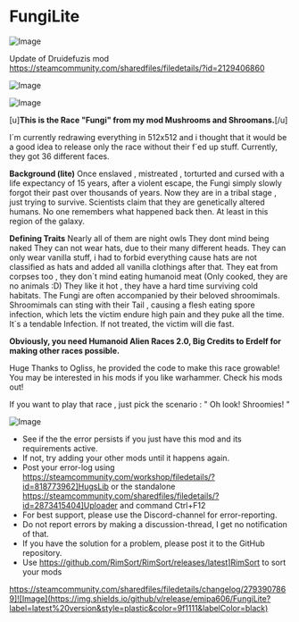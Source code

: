 # FungiLite

![Image](https://i.imgur.com/buuPQel.png)

Update of Druidefuzis mod
https://steamcommunity.com/sharedfiles/filedetails/?id=2129406860

![Image](https://i.imgur.com/pufA0kM.png)

	
![Image](https://i.imgur.com/Z4GOv8H.png)

[u]**This is the Race "Fungi" from my mod Mushrooms and Shroomans.**[/u]

I´m currently redrawing everything in 512x512 and i thought that it would be a good idea to release only the race without their f´ed up stuff.
Currently, they got 36 different faces. 

**Background (lite)**
Once enslaved , mistreated , torturted and cursed with a life expectancy of 15 years, after a violent escape, the Fungi simply slowly forgot their past over thousands of years. Now they are in a tribal stage , just trying to survive.
Scientists claim that they are genetically altered humans. No one remembers what happened back then. At least in this region of the galaxy.

**Defining Traits**
Nearly all of them are night owls
They dont mind being naked 
They can not wear hats, due to their many different heads.
They can only wear vanilla stuff, i had to forbid everything cause hats are not classified as hats and added all vanilla clothings after that.
They eat from corpses too , they don´t mind eating humanoid meat (Only cooked, they are no animals :D)
They like it hot , they have a hard time surviving cold habitats.
The Fungi are often accompanied by their beloved shroomimals.
Shroomimals can sting with their Tail , causing a flesh eating spore infection, which lets the victim endure high pain and they puke all the time. It´s a tendable Infection. If not treated, the victim will die fast.


**Obviously, you need Humanoid Alien Races 2.0, Big Credits to Erdelf for making other races possible.**

Huge Thanks to Ogliss, he provided the code to make this race growable! You may be interested in his mods if you like warhammer. Check his mods out! 

If you want to play that race , just pick the scenario : " Oh look! Shroomies! "

![Image](https://i.imgur.com/PwoNOj4.png)



-  See if the the error persists if you just have this mod and its requirements active.
-  If not, try adding your other mods until it happens again.
-  Post your error-log using https://steamcommunity.com/workshop/filedetails/?id=818773962]HugsLib or the standalone https://steamcommunity.com/sharedfiles/filedetails/?id=2873415404]Uploader and command Ctrl+F12
-  For best support, please use the Discord-channel for error-reporting.
-  Do not report errors by making a discussion-thread, I get no notification of that.
-  If you have the solution for a problem, please post it to the GitHub repository.
-  Use https://github.com/RimSort/RimSort/releases/latest]RimSort to sort your mods



https://steamcommunity.com/sharedfiles/filedetails/changelog/2793907869]![Image](https://img.shields.io/github/v/release/emipa606/FungiLite?label=latest%20version&style=plastic&color=9f1111&labelColor=black)

